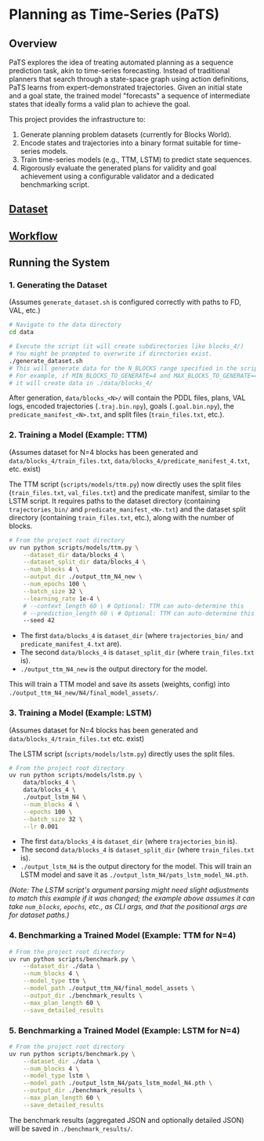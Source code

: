 # Planning as Time-Series (PaTS)

## Overview

PaTS explores the idea of treating automated planning as a sequence prediction task, akin to time-series forecasting. Instead of traditional planners that search through a state-space graph using action definitions, PaTS learns from expert-demonstrated trajectories. Given an initial state and a goal state, the trained model "forecasts" a sequence of intermediate states that ideally forms a valid plan to achieve the goal.

This project provides the infrastructure to:

1.  Generate planning problem datasets (currently for Blocks World).
2.  Encode states and trajectories into a binary format suitable for time-series models.
3.  Train time-series models (e.g., TTM, LSTM) to predict state sequences.
4.  Rigorously evaluate the generated plans for validity and goal achievement using a configurable validator and a dedicated benchmarking script.

## [Dataset](data/README.md)

## [Workflow](scripts/README.md)

## Running the System

### 1. Generating the Dataset

(Assumes `generate_dataset.sh` is configured correctly with paths to FD, VAL, etc.)

```bash
# Navigate to the data directory
cd data

# Execute the script (it will create subdirectories like blocks_4/)
# You might be prompted to overwrite if directories exist.
./generate_dataset.sh
# This will generate data for the N_BLOCKS range specified in the script.
# For example, if MIN_BLOCKS_TO_GENERATE=4 and MAX_BLOCKS_TO_GENERATE=4,
# it will create data in ./data/blocks_4/
```

After generation, `data/blocks_<N>/` will contain the PDDL files, plans, VAL logs, encoded trajectories (`.traj.bin.npy`), goals (`.goal.bin.npy`), the `predicate_manifest_<N>.txt`, and split files (`train_files.txt`, etc.).

### 2. Training a Model (Example: TTM)

(Assumes dataset for N=4 blocks has been generated and `data/blocks_4/train_files.txt`, `data/blocks_4/predicate_manifest_4.txt`, etc. exist)

The TTM script (`scripts/models/ttm.py`) now directly uses the split files (`train_files.txt`, `val_files.txt`) and the predicate manifest, similar to the LSTM script. It requires paths to the dataset directory (containing `trajectories_bin/` and `predicate_manifest_<N>.txt`) and the dataset split directory (containing `train_files.txt`, etc.), along with the number of blocks.

```bash
# From the project root directory
uv run python scripts/models/ttm.py \
    --dataset_dir data/blocks_4 \
    --dataset_split_dir data/blocks_4 \
    --num_blocks 4 \
    --output_dir ./output_ttm_N4_new \
    --num_epochs 100 \
    --batch_size 32 \
    --learning_rate 1e-4 \
    # --context_length 60 \ # Optional: TTM can auto-determine this
    # --prediction_length 60 \ # Optional: TTM can auto-determine this
    --seed 42
```

- The first `data/blocks_4` is `dataset_dir` (where `trajectories_bin/` and `predicate_manifest_4.txt` are).
- The second `data/blocks_4` is `dataset_split_dir` (where `train_files.txt` is).
- `./output_ttm_N4_new` is the output directory for the model.

This will train a TTM model and save its assets (weights, config) into `./output_ttm_N4_new/N4/final_model_assets/`.

### 3. Training a Model (Example: LSTM)

(Assumes dataset for N=4 blocks has been generated and `data/blocks_4/train_files.txt` etc. exist)

The LSTM script (`scripts/models/lstm.py`) directly uses the split files.

```bash
# From the project root directory
uv run python scripts/models/lstm.py \
    data/blocks_4 \
    data/blocks_4 \
    ./output_lstm_N4 \
    --num_blocks 4 \
    --epochs 100 \
    --batch_size 32 \
    --lr 0.001
```

- The first `data/blocks_4` is `dataset_dir` (where `trajectories_bin` is).
- The second `data/blocks_4` is `dataset_split_dir` (where `train_files.txt` is).
- `./output_lstm_N4` is the output directory for the model.
  This will train an LSTM model and save it as `./output_lstm_N4/pats_lstm_model_N4.pth`.

_(Note: The LSTM script's argument parsing might need slight adjustments to match this example if it was changed; the example above assumes it can take `num_blocks`, `epochs`, etc., as CLI args, and that the positional args are for dataset paths.)_

### 4. Benchmarking a Trained Model (Example: TTM for N=4)

```bash
# From the project root directory
uv run python scripts/benchmark.py \
    --dataset_dir ./data \
    --num_blocks 4 \
    --model_type ttm \
    --model_path ./output_ttm_N4/final_model_assets \
    --output_dir ./benchmark_results \
    --max_plan_length 60 \
    --save_detailed_results
```

### 5. Benchmarking a Trained Model (Example: LSTM for N=4)

```bash
# From the project root directory
uv run python scripts/benchmark.py \
    --dataset_dir ./data \
    --num_blocks 4 \
    --model_type lstm \
    --model_path ./output_lstm_N4/pats_lstm_model_N4.pth \
    --output_dir ./benchmark_results \
    --max_plan_length 60 \
    --save_detailed_results
```

The benchmark results (aggregated JSON and optionally detailed JSON) will be saved in `./benchmark_results/`.
